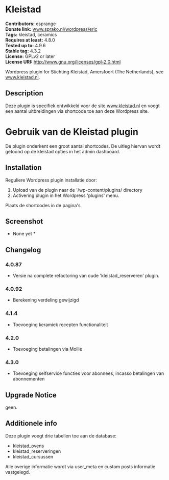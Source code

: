 # Kleistad #
**Contributors:** esprange  
**Donate link:** www.sprako.nl/wordpress/eric  
**Tags:** kleistad, ceramics  
**Requires at least:** 4.8.0  
**Tested up to:** 4.9.6  
**Stable tag:** 4.3.2  
**License:** GPLv2 or later  
**License URI:** http://www.gnu.org/licenses/gpl-2.0.html  

Wordpress plugin for Stichting Kleistad, Amersfoort (The Netherlands), see www.kleistad.nl.

## Description ##

Deze plugin is specifiek ontwikkeld voor de site www.kleistad.nl en voegt een aantal uitbreidingen via shortcode toe aan deze Wordpress site.

# Gebruik van de Kleistad plugin

De plugin onderkent een groot aantal shortcodes.
De uitleg hiervan wordt getoond op de kleistad opties in het admin dashboard.

## Installation ##

Reguliere Wordpress plugin installatie door:
1. Upload van de plugin naar de '/wp-content/plugins/ directory
2. Activering plugin in het Wordpress 'plugins' menu.

Plaats de shortcodes in de pagina's

## Screenshot ##
* None yet *

## Changelog ##

### 4.0.87 ###
* Versie na complete refactoring van oude 'kleistad_reserveren' plugin.
### 4.0.92 ###
* Berekening verdeling gewijzigd
### 4.1.4 ###
* Toevoeging keramiek recepten functionaliteit
### 4.2.0 ###
* Toevoeging betalingen via Mollie
### 4.3.0 ###
* Toevoeging selfservice functies voor abonnees, incasso betalingen van abonnementen

## Upgrade Notice ##

geen.

## Additionele info ##

Deze plugin voegt drie tabellen toe aan de database:

* kleistad_ovens
* kleistad_reserveringen
* kleistad_cursussen

Alle overige informatie wordt via user_meta en custom posts informatie vastgelegd.
